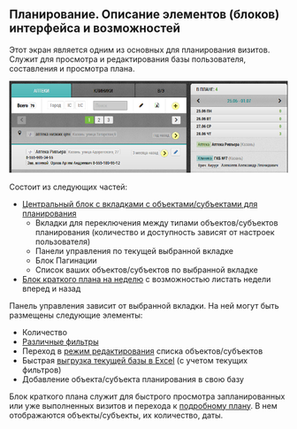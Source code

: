 ## Планирование. Описание элементов (блоков) интерфейса и возможностей

Этот экран является одним из основных для планирования визитов.
Служит для просмотра и редактирования базы пользователя, составления и просмотра плана.

![](../images/rep-planning.png) 

Состоит из следующих частей:
- [Центральный блок с вкладками с объектами/субъектами для планирования](rep-planning-central-block.html)
  - Вкладки для переключения между типами объектов/субъектов планирования 
  (количество и доступность зависят от настроек пользователя)
  - Панели управления по текущей выбранной вкладке
  - Блок Пагинации
  - Список ваших объектов/субъектов по выбранной вкладке
- [Блок краткого плана на неделю](rep-planning-short-plan.html) с возможностью листать недели вперед и назад

Панель управления зависит от выбранной вкладки.
На ней могут быть размещены следующие элементы:
- Количество
- [Различные фильтры](rep-planning-central-block-filters.html)
- Переход в [режим редактирования](rep-planning-central-block-edit.html) списка объектов/субъектов
- Быстрая [выгрузка текущей базы в Excel](rep-planning-central-block-export.html) (с учетом текущих фильтров)
- Добавление объекта/субъекта планирования в свою базу

Блок краткого плана служит для быстрого просмотра запланированных или уже выполненных визитов и перехода к [подробному плану](rep-planning-full-plan.html).
В нем отображаются объекты/субъекты, их количество, даты.
